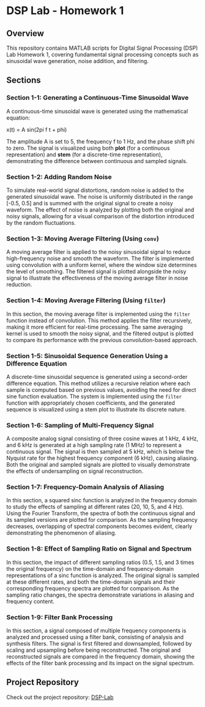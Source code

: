 # DSP Lab - Homework 1  

## Overview  
This repository contains MATLAB scripts for Digital Signal Processing (DSP) Lab Homework 1, covering fundamental signal processing concepts such as sinusoidal wave generation, noise addition, and filtering.  

## Sections  

### Section 1-1: Generating a Continuous-Time Sinusoidal Wave  
A continuous-time sinusoidal wave is generated using the mathematical equation:  

x(t) = A sin(2pi f t + phi)

The amplitude A  is set to 5, the frequency f to 1 Hz, and the phase shift phi to zero. The signal is visualized using both **plot** (for a continuous representation) and **stem** (for a discrete-time representation), demonstrating the difference between continuous and sampled signals.  

### Section 1-2: Adding Random Noise  
To simulate real-world signal distortions, random noise is added to the generated sinusoidal wave. The noise is uniformly distributed in the range [-0.5, 0.5] and is summed with the original signal to create a noisy waveform. The effect of noise is analyzed by plotting both the original and noisy signals, allowing for a visual comparison of the distortion introduced by the random fluctuations.  

### Section 1-3: Moving Average Filtering (Using `conv`)  
A moving average filter is applied to the noisy sinusoidal signal to reduce high-frequency noise and smooth the waveform. The filter is implemented using convolution with a uniform kernel, where the window size determines the level of smoothing. The filtered signal is plotted alongside the noisy signal to illustrate the effectiveness of the moving average filter in noise reduction.  

### Section 1-4: Moving Average Filtering (Using `filter`)  
In this section, the moving average filter is implemented using the `filter` function instead of convolution. This method applies the filter recursively, making it more efficient for real-time processing. The same averaging kernel is used to smooth the noisy signal, and the filtered output is plotted to compare its performance with the previous convolution-based approach.  

### Section 1-5: Sinusoidal Sequence Generation Using a Difference Equation  
A discrete-time sinusoidal sequence is generated using a second-order difference equation. This method utilizes a recursive relation where each sample is computed based on previous values, avoiding the need for direct sine function evaluation. The system is implemented using the `filter` function with appropriately chosen coefficients, and the generated sequence is visualized using a stem plot to illustrate its discrete nature.  
### Section 1-6: Sampling of Multi-Frequency Signal
A composite analog signal consisting of three cosine waves at 1 kHz, 4 kHz, and 6 kHz is generated at a high sampling rate (1 MHz) to represent a continuous signal. The signal is then sampled at 5 kHz, which is below the Nyquist rate for the highest frequency component (6 kHz), causing aliasing. Both the original and sampled signals are plotted to visually demonstrate the effects of undersampling on signal reconstruction.

### Section 1-7: Frequency-Domain Analysis of Aliasing
In this section, a squared sinc function is analyzed in the frequency domain to study the effects of sampling at different rates (20, 10, 5, and 4 Hz). Using the Fourier Transform, the spectra of both the continuous signal and its sampled versions are plotted for comparison. As the sampling frequency decreases, overlapping of spectral components becomes evident, clearly demonstrating the phenomenon of aliasing.

### Section 1-8: Effect of Sampling Ratio on Signal and Spectrum
In this section, the impact of different sampling ratios (0.5, 1.5, and 3 times the original frequency) on the time-domain and frequency-domain representations of a sinc function is analyzed. The original signal is sampled at these different rates, and both the time-domain signals and their corresponding frequency spectra are plotted for comparison. As the sampling ratio changes, the spectra demonstrate variations in aliasing and frequency content.

### Section 1-9: Filter Bank Processing
In this section, a signal composed of multiple frequency components is analyzed and processed using a filter bank, consisting of analysis and synthesis filters. The signal is first filtered and downsampled, followed by scaling and upsampling before being reconstructed. The original and reconstructed signals are compared in the frequency domain, showing the effects of the filter bank processing and its impact on the signal spectrum.

## Project Repository
Check out the project repository: [DSP-Lab](https://github.com/mahdi-mahjouri/DSP-Lab)

